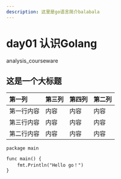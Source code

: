 ```yaml
---
description: 这里是go语言简介balabala
---
```


# day01 认识Golang

analysis\_courseware

## 这是一个大标题

| 第一列 | 第三列 | 第四列 | 第二列 |
| :--- | :--- | :--- | :--- |
| 第一行内容 | 内容 | 内容 | 内容 |
| 第三行内容 | 内容 | 内容 | 内容 |
| 第二行内容 | 内容 | 内容 | 内容 |

```text
package main

func main() {
    fmt.Println("Hello go！")
}
```

